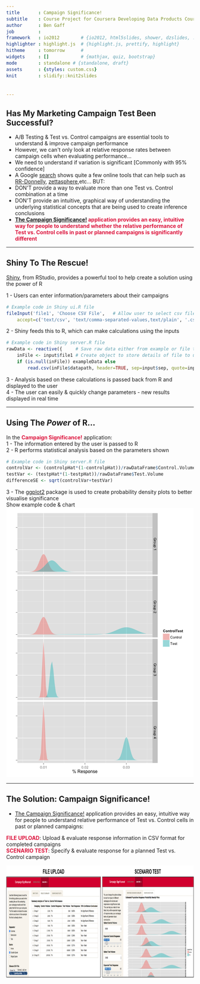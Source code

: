 ```yaml
---
title       : Campaign Significance!
subtitle    : Course Project for Coursera Developing Data Products Course - May 2015
author      : Ben Gaff
job         : 
framework   : io2012        # {io2012, html5slides, shower, dzslides, ...}
highlighter : highlight.js  # {highlight.js, prettify, highlight}
hitheme     : tomorrow      # 
widgets     : []            # {mathjax, quiz, bootstrap}
mode        : standalone # {standalone, draft}
assets      : {styles: custom.css}
knit        : slidify::knit2slides


---
```


## Has My Marketing Campaign Test Been Successful?

- A/B Testing & Test vs. Control campaigns are essential tools to understand & improve campaign performance  
- However, we can't only look at relative response rates between campaign cells when evaluating performance...  
 - We need to understand if variation is significant [Commonly with 95% confidence]
- A Google [search](https://www.google.com.hk/search?q=marketing+campaign+significance+test&oq=marketing+campaign+significance) shows quite a few online tools that can help such as [RR-Donnelly](http://www.rrdonnelley.com/RMS/ServicesResources/TestResults.asp), [zettasphere](http://www.zettasphere.com/abcalculator/),etc... BUT:
 - DON'T provide a way to evaluate more than one Test vs. Control combination at a time  
 - DON'T provide an intuitive, graphical way of understanding the underlying statistical concepts that are being used to create inference conclusions  
- <span style="color:#DC143C; font-weight: bold"> [The Campaign Significance!](http://bengaff.shinyapps.io/TryFINAL/) application provides an easy, intuitive way for people to understand whether the relative performance of Test vs. Control cells in past or planned campaigns is significantly different </span>

--- 

## Shiny To The Rescue!

[Shiny](http://shiny.rstudio.com/), from RStudio, provides a powerful tool to help create a solution using the power of R  

1 - Users can enter information/parameters about their campaigns  

```r
# Example code in Shiny ui.R file
fileInput('file1', 'Choose CSV File',   # Allow user to select csv file to upload
    accept=c('text/csv', 'text/comma-separated-values,text/plain', '.csv'))
```
2 - Shiny feeds this to R, which can make calculations using the inputs  

```r
# Example code in Shiny server.R file
rawData <- reactive({     # Save raw data either from example or file to upload
    inFile <- input$file1 # Create object to store details of file to upload
    if (is.null(inFile)) exampleData else
        read.csv(inFile$datapath, header=TRUE, sep=input$sep, quote=input$quote)})
```
3 - Analysis based on these calculations is passed back from R and displayed to the user  
4 - The user can easily & quickly change parameters - new results displayed in real time


---

## Using The _Power_ of R...

In the <span style="color:#DC143C; font-weight: bold">Campaign Significance!</span> application:  
1 - The information entered by the user is passed to R  
2 - R performs statistical analysis based on the parameters shown  

```r
# Example code in Shiny server.R file
controlVar <- (controlpHat*(1-controlpHat))/rawDataFrame$Control.Volume
testVar <- (testpHat*(1-testpHat))/rawDataFrame$Test.Volume
differenceSE <- sqrt(controlVar+testVar)
```
3 - The [ggplot2](ggplot2.org) package is used to create probability density plots to better visualise significance  
Show example code & chart
![plot of chunk unnamed-chunk-4](assets/fig/unnamed-chunk-4-1.png) 



---

## The Solution: Campaign Significance!

- [The Campaign Significance!](http://bengaff.shinyapps.io/TryFINAL/) application provides an easy, intuitive way for people to understand relative performance of Test vs. Control cells in past or planned campaigns:  

<span style="color:#DC143C; font-weight: bold">FILE UPLOAD</span>: Upload & evaluate response information in CSV format for completed campaigns  
<span style="color:#DC143C; font-weight: bold">SCENARIO TEST</span>: Specify & evaluate response for a planned Test vs. Control campaign  
<div style='text-align: center;'>
    <img height='300' src='CombinedScreenShot.png' />
</div>
